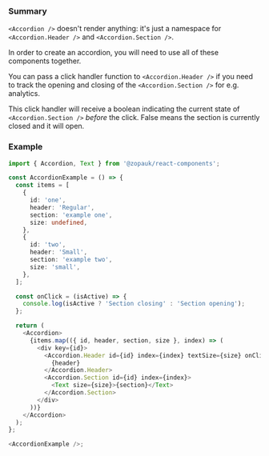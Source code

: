 ### Summary

`<Accordion />` doesn't render anything: it's just a namespace for `<Accordion.Header />` and `<Accordion.Section />`.

In order to create an accordion, you will need to use all of these components together.

You can pass a click handler function to `<Accordion.Header />` if you need to track the opening and closing of the `<Accordion.Section />` for e.g. analytics.

This click handler will receive a boolean indicating the current state of `<Accordion.Section />` _before_ the click. False means the section is currently closed and it will open.

### Example

```ts
import { Accordion, Text } from '@zopauk/react-components';

const AccordionExample = () => {
  const items = [
    {
      id: 'one',
      header: 'Regular',
      section: 'example one',
      size: undefined,
    },
    {
      id: 'two',
      header: 'Small',
      section: 'example two',
      size: 'small',
    },
  ];

  const onClick = (isActive) => {
    console.log(isActive ? 'Section closing' : 'Section opening');
  };

  return (
    <Accordion>
      {items.map(({ id, header, section, size }, index) => (
        <div key={id}>
          <Accordion.Header id={id} index={index} textSize={size} onClick={onClick}>
            {header}
          </Accordion.Header>
          <Accordion.Section id={id} index={index}>
            <Text size={size}>{section}</Text>
          </Accordion.Section>
        </div>
      ))}
    </Accordion>
  );
};

<AccordionExample />;
```
